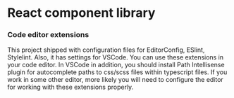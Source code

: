 # React component library

### Code editor extensions

This project shipped with configuration files for EditorConfig, ESlint, Stylelint. Also, it has settings for VSCode.
You can use these extensions in your code editor. In VSCode in addition, you should install Path Intellisense plugin for autocomplete paths to css/scss files within typescript files. If you work in some other editor, more likely you will need to configure the editor for working with these extensions properly.
